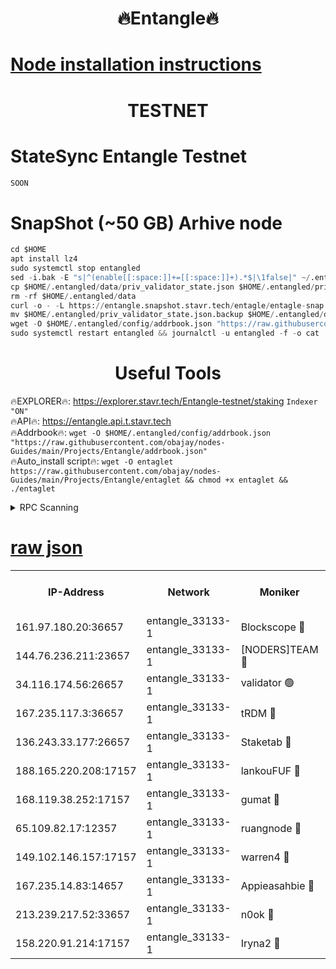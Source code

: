 <h1 align="center"> 🔥Entangle🔥</h1>

[Node installation instructions](https://github.com/obajay/nodes-Guides/tree/main/Projects/Entangle)
=

<h1 align="center"> TESTNET</h1>

# StateSync Entangle Testnet
```python
SOON
```
# SnapShot (~50 GB) Arhive node
```python
cd $HOME
apt install lz4
sudo systemctl stop entangled
sed -i.bak -E "s|^(enable[[:space:]]+=[[:space:]]+).*$|\1false|" ~/.entangled/config/config.toml
cp $HOME/.entangled/data/priv_validator_state.json $HOME/.entangled/priv_validator_state.json.backup
rm -rf $HOME/.entangled/data
curl -o - -L https://entangle.snapshot.stavr.tech/entagle/entagle-snap.tar.lz4 | lz4 -c -d - | tar -x -C $HOME/.entangled --strip-components 2
mv $HOME/.entangled/priv_validator_state.json.backup $HOME/.entangled/data/priv_validator_state.json
wget -O $HOME/.entangled/config/addrbook.json "https://raw.githubusercontent.com/obajay/nodes-Guides/main/Projects/Entangle/addrbook.json"
sudo systemctl restart entangled && journalctl -u entangled -f -o cat
```
 <h1 align="center"> Useful Tools</h1>
 
🔥EXPLORER🔥: https://explorer.stavr.tech/Entangle-testnet/staking        `Indexer "ON"` \
🔥API🔥:      https://entangle.api.t.stavr.tech \
🔥Addrbook🔥: ```wget -O $HOME/.entangled/config/addrbook.json "https://raw.githubusercontent.com/obajay/nodes-Guides/main/Projects/Entangle/addrbook.json"``` \
🔥Auto_install script🔥:  `wget -O entaglet https://raw.githubusercontent.com/obajay/nodes-Guides/main/Projects/Entangle/entaglet && chmod +x entaglet && ./entaglet`


<details>
<summary>RPC Scanning</summary>

<h2 align="center"> We scan nodes in real time every 4 hours. And we provide the final result of RPC endpoints.
We cannot influence the operation of these nodes in any way. </h2>


```python
If Voting Power is higher than 0 --> then the Node is a validator of the network and may be subject to attack and be a potential threat to the chain.
```
```python
We marked such validators with a red symbol
```

</details>

[raw json](https://rpc-check.entangt.stavr.tech/entangt/rpc-entangt-result.json)
=


<table><tr><th>IP-Address</th><th>Network</th><th>Moniker</th><th>Latest Block Height</th><th>Earliest Block Height</th><th>Catching Up</th><th>Tx Index</th><th>Voting Power</th><th>Scan Time</th></tr><tr><td>161.97.180.20:36657</td><td>entangle_33133-1</td><td>Blockscope 🔴</td><td>1896488</td><td>1</td><td>False</td><td>off</td><td>262161828007659</td><td>2024-01-28T13:21:42.378295590UTC</td></tr><tr><td>144.76.236.211:23657</td><td>entangle_33133-1</td><td>[NODERS]TEAM 🔴</td><td>1896490</td><td>1</td><td>False</td><td>off</td><td>27051443670028437</td><td>2024-01-28T13:21:54.798057522UTC</td></tr><tr><td>34.116.174.56:26657</td><td>entangle_33133-1</td><td>validator 🟢</td><td>1896491</td><td>1</td><td>False</td><td>on</td><td>0</td><td>2024-01-28T13:22:01.728829216UTC</td></tr><tr><td>167.235.117.3:36657</td><td>entangle_33133-1</td><td>tRDM 🔴</td><td>1896491</td><td>1</td><td>False</td><td>on</td><td>157328876045598</td><td>2024-01-28T13:22:02.860732753UTC</td></tr><tr><td>136.243.33.177:26657</td><td>entangle_33133-1</td><td>Staketab 🔴</td><td>1896490</td><td>660001</td><td>False</td><td>on</td><td>122596629589780</td><td>2024-01-28T13:21:57.138351313UTC</td></tr><tr><td>188.165.220.208:17157</td><td>entangle_33133-1</td><td>lankouFUF 🔴</td><td>1889598</td><td>725001</td><td>False</td><td>on</td><td>312957857450251</td><td>2024-01-28T13:21:47.579156838UTC</td></tr><tr><td>168.119.38.252:17157</td><td>entangle_33133-1</td><td>gumat 🔴</td><td>1896489</td><td>962001</td><td>False</td><td>on</td><td>322776451306705</td><td>2024-01-28T13:21:47.194017258UTC</td></tr><tr><td>65.109.82.17:12357</td><td>entangle_33133-1</td><td>ruangnode 🔴</td><td>1896488</td><td>1312001</td><td>False</td><td>off</td><td>453001345084455</td><td>2024-01-28T13:21:42.759770580UTC</td></tr><tr><td>149.102.146.157:17157</td><td>entangle_33133-1</td><td>warren4 🔴</td><td>1896490</td><td>1436001</td><td>False</td><td>on</td><td>485149827788380</td><td>2024-01-28T13:21:54.529027896UTC</td></tr><tr><td>167.235.14.83:14657</td><td>entangle_33133-1</td><td>Appieasahbie 🔴</td><td>1896491</td><td>1716001</td><td>False</td><td>on</td><td>44123292301989996</td><td>2024-01-28T13:22:02.495679854UTC</td></tr><tr><td>213.239.217.52:33657</td><td>entangle_33133-1</td><td>n0ok 🔴</td><td>1896491</td><td>1796491</td><td>False</td><td>off</td><td>46574720555841362</td><td>2024-01-28T13:22:01.934406828UTC</td></tr><tr><td>158.220.91.214:17157</td><td>entangle_33133-1</td><td>Iryna2 🔴</td><td>1896491</td><td>1822001</td><td>False</td><td>on</td><td>299499691644845</td><td>2024-01-28T13:22:02.244815085UTC</td></tr></table>
